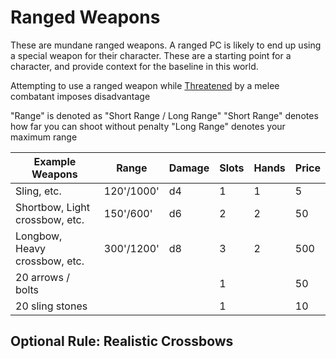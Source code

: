 # Ranged Weapons

These are mundane ranged weapons. A ranged PC is likely to end up using a special weapon for their character. These are a starting point for a character, and provide context for the baseline in this world. 

Attempting to use a ranged weapon while [Threatened](../../Conditions/Threatened.md) by a melee combatant imposes disadvantage

"Range" is denoted as "Short Range / Long Range"
"Short Range" denotes how far you can shoot without penalty
"Long Range" denotes your maximum range

| Example Weapons | Range | Damage | Slots | Hands | Price |
| ---- | ---- | ---- | ---- | ---- | ---- |
| Sling, etc. | 120'/1000' | d4 | 1 | 1 | 5 |
| Shortbow, Light crossbow, etc. | 150'/600' | d6 | 2 | 2 | 50 |
| Longbow, Heavy crossbow, etc. | 300'/1200' | d8 | 3 | 2 | 500 |
| 20 arrows / bolts |  |  | 1 |  | 50 |
| 20 sling stones |  |  | 1 |  | 10 |
Optional Rule: Realistic Crossbows
- 